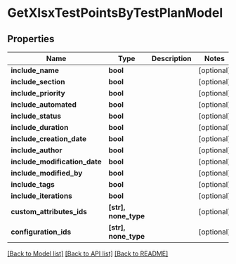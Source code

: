 # GetXlsxTestPointsByTestPlanModel


## Properties
Name | Type | Description | Notes
------------ | ------------- | ------------- | -------------
**include_name** | **bool** |  | [optional] 
**include_section** | **bool** |  | [optional] 
**include_priority** | **bool** |  | [optional] 
**include_automated** | **bool** |  | [optional] 
**include_status** | **bool** |  | [optional] 
**include_duration** | **bool** |  | [optional] 
**include_creation_date** | **bool** |  | [optional] 
**include_author** | **bool** |  | [optional] 
**include_modification_date** | **bool** |  | [optional] 
**include_modified_by** | **bool** |  | [optional] 
**include_tags** | **bool** |  | [optional] 
**include_iterations** | **bool** |  | [optional] 
**custom_attributes_ids** | **[str], none_type** |  | [optional] 
**configuration_ids** | **[str], none_type** |  | [optional] 

[[Back to Model list]](../README.md#documentation-for-models) [[Back to API list]](../README.md#documentation-for-api-endpoints) [[Back to README]](../README.md)


